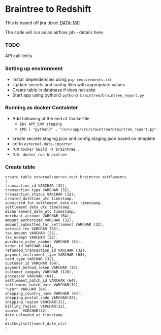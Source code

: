 # Braintree to Redshift
This is based off jira ticket [DATA-180](https://giddyinc.atlassian.net/browse/DATA-180)

The code will run as an airflow job - details here
### TODO
API call limits

### Setting up environment
* Install dependencies using `pip requirements.txt`
* Update secrets and config files with appropriate values
* Create table in database if does not exist
* Start app using python3 `python3 braintree/braintree_report.py`

### Running as docker Containter
* Add following at the end of Dockerfile
  * `ENV APP_ENV staging`
  * `CMD [ "python3" , "/srv/app/src/braintree/braintree_report.py" ]`
* create secrets.staging.json and config.staging.json based on template
*  cd to `external-data-importer`
* run `docker build -t braintree .`
* run ` docker run braintree`


### Create table
```
create table externalsources.test_braintree_settlements
(
transaction_id VARCHAR (32),
transaction_type VARCHAR (32),
transaction_status VARCHAR (32),
created_datetime_utc timestamp,
submitted_for_settlement_date_utc timestamp,
settlement_date_utc timestamp,
disbursement_date_utc timestamp,
merchant_account VARCHAR (64),
amount_authorized VARCHAR (32),
amount_submitted_for_settlement VARCHAR (32),
service_fee VARCHAR (32),
tax_amount VARCHAR (32),
tax_exempt VARCHAR (32),
purchase_order_number VARCHAR (64),
order_id VARCHAR (64),
refunded_transaction_id VARCHAR (32),
payment_instrument_type VARCHAR (64),
card_type VARCHAR (32),
customer_id VARCHAR (64),
payment_method_token VARCHAR (32),
customer_company VARCHAR (128),
processor VARCHAR (64),
settlement_batch_id VARCHAR (64),
settlement_batch_date VARCHAR(32),
"user" VARCHAR (64),
shipping_country_name VARCHAR (64),
shipping_postal_code VARCHAR(32),
shipping_region VARCHAR(32),
billing_region  VARCHAR(32),
source  VARCHAR(32),
date_uploaded_at timestamp
)
distkey(settlement_date_utc)
;
```

